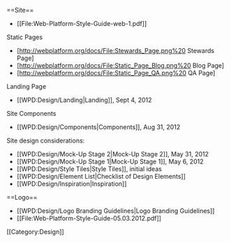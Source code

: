 ==Site==
* [[File:Web-Platform-Style-Guide-web-1.pdf]]

Static Pages
* [http://webplatform.org/docs/File:Stewards_Page.png%20 Stewards Page]
* [http://webplatform.org/docs/File:Static_Page_Blog.png%20 Blog Page]
* [http://webplatform.org/docs/File:Static_Page_QA.png%20 QA Page]

Landing Page
* [[WPD:Design/Landing|Landing]], Sept 4, 2012

Site Components
* [[WPD:Design/Components|Components]], Aug 31, 2012

Site design considerations:
* [[WPD:Design/Mock-Up Stage 2|Mock-Up Stage 2]], May 31, 2012
* [[WPD:Design/Mock-Up Stage 1|Mock-Up Stage 1]], May 6, 2012
* [[WPD:Design/Style Tiles|Style Tiles]], initial ideas
* [[WPD:Design/Element List|Checklist of Design Elements]]
* [[WPD:Design/Inspiration|Inspiration]]

==Logo==
* [[WPD:Design/Logo Branding Guidelines|Logo Branding Guidelines]]
* [[File:Web-Platform-Style-Guide-05.03.2012.pdf]]

[[Category:Design]]